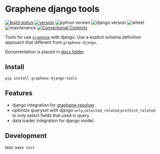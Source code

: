 # Graphene django tools

[![build status](https://github.com/NateScarlet/graphene-django-tools/workflows/Python%20package/badge.svg)](https://github.com/NateScarlet/graphene-django-tools/actions)
[![version](https://img.shields.io/pypi/v/graphene-django-tools)](https://pypi.org/project/graphene-django-tools/)
![python version](https://img.shields.io/pypi/pyversions/graphene-django-tools)
![django version](https://img.shields.io/pypi/djversions/graphene-django-tools)
![wheel](https://img.shields.io/pypi/wheel/graphene-django-tools)
![maintenance](https://img.shields.io/maintenance/yes/2020)
[![Conventional Commits](https://img.shields.io/badge/Conventional%20Commits-1.0.0-yellow.svg)](https://conventionalcommits.org)

Tools for use [`graphene`](https://github.com/graphql-python/graphene) with django.
Use a explicit schema definition approach that different from `graphene-django`.

Documentation is placed in [docs folder](./docs).

## Install

`pip install graphene-django-tools`

## Features

- django integration for [graphene-resolver](https://github.com/NateScarlet/graphene-resolver).
- optimize queryset with django `only`,`selected_related`,`prefetch_related` to only select fields that used in query.
- data loader integration for django model.

## Development

test: `make test`
